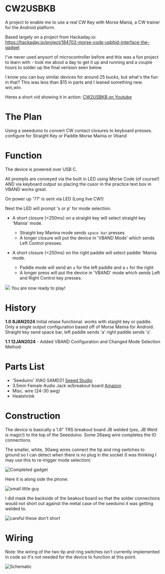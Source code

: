 # CW2USBKB
A project to enable me to use a real CW Key with Morse Mania, a CW trainer for the Android platform.

Based largely on a project from Hackaday.io: https://hackaday.io/project/184702-morse-code-usbhid-interface-the-gadget

I've never used anysort of microcontroller before and this was a fun project to learn with - took me about a day to get it up and running and a couple hours to solder up the final verision seen below. 

I know you can buy similar devices for around 25 bucks, but what's the fun in that? This was less than $15 in parts and I leaned something new. win,win.

Heres a short vid showing it in action:
[CW2USBKB on Youtube](https://youtu.be/_rCv8DJaf1s?si%253DIEcUx_QN2f8x8jlo)
# The Plan

Using a seeeduino to convert CW contact closures to keyboard presses. 
configure for Straight Key or Paddle
Morse Mainia or Vband

# Function

The device is powered over USB C. 

All prompts are conveyed via the built in LED using Morse Code (of course!) AND via keyboard output so placing the cusor in the practice text box in VBAND works great.


On power up '77' is sent via LED (Long live CW!)

Next the LED will prompt 's or p' for mode selection.

  * A short closure (<250ms) on a straight key will select straight key 'Mainia' mode.
    * Straight key Manina mode sends `space bar` presses
    * A longer closure will put the device in 'VBAND Mode' which sends Left Control presses.

  * A short closure (<250ms) on the right paddle will select paddle 'Mainia mode.
      * Paddle mode will send an `a` for the left paddle and a `s` for the right 
      * A longer press will put the device in 'VBAND' mode which sends Left and Right Control key presses. 

![](./images/VBAND.png "")
You are now ready to play!


# History

**1.0 8JAN2024** Initial relase
  functional. works with staight key or paddle. Only a single output configuration based off of Morse Mainia for Android. Straight key send space bar, left paddle sends 'a' right paddle sends 's'.
  
**1.1 12JAN2024** - Added VBAND Configuration and Changed Mode Selection Method
# Parts List

  * 'Seeduino' XIAO SAMD21 [Seeed Studio](https://www.seeedstudio.com/Seeeduino-XIAO-Arduino-Microcontroller-SAMD21-Cortex-M0+-p-4426.html)
  * 3.5mm Female Audio Jack w/breakout board [Amazon](https://www.amazon.com/gp/product/B08H8DR7ZW/ref=ppx_yo_dt_b_search_asin_title?ie=UTF8&psc=1)
  * Misc. wire (24-30 awg)
  * Heatshrink

# Construction

The device is basically a 1.8" TRS breakout board JB welded (yes, JB Weld is magic!) to the top of the Seeeduino. Some 26awg wire completes the IO connections.

The smaller, white, 30awg wires connect the tip and ring switches to ground so I can detect when there is no plug in the socket (I was thinking I may use this to re-trigger mode selection)

![Completed gadget](./images/complete_gadget.jpg "Nice and compact!")

Here it is along side the phone:

![](./images/with_phone.png "small little guy")

I did mask the backside of the beakout board so that the solder connections would not short out against the metal case of the seeduino it was getting welded to. 

![](./images/masking.jpg "careful these don't short")

# Wiring

Note: the wiring of the two tip and ring switches isn't currently implemented in code so it's not needed for the device to function at this point.

![](./images/schematic.jpg "Schematic")